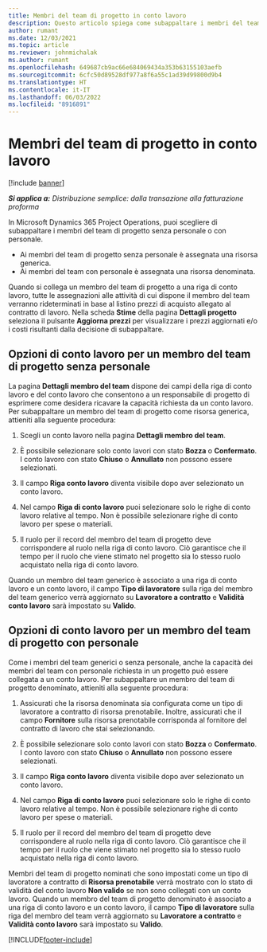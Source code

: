 ```yaml
---
title: Membri del team di progetto in conto lavoro
description: Questo articolo spiega come subappaltare i membri del team di progetto in Microsoft Dynamics 365 Project Operations.
author: rumant
ms.date: 12/03/2021
ms.topic: article
ms.reviewer: johnmichalak
ms.author: rumant
ms.openlocfilehash: 649687cb9ac66e684069434a353b63155103aefb
ms.sourcegitcommit: 6cfc50d89528df977a8f6a55c1ad39d99800d9b4
ms.translationtype: HT
ms.contentlocale: it-IT
ms.lasthandoff: 06/03/2022
ms.locfileid: "8916891"
---
```

# <a name="subcontracting-project-team-members"></a>Membri del team di progetto in conto lavoro

[!include [banner](../../includes/dataverse-preview.md)]

_**Si applica a:** Distribuzione semplice: dalla transazione alla fatturazione proforma_

In Microsoft Dynamics 365 Project Operations, puoi scegliere di subappaltare i membri del team di progetto senza personale o con personale.

- Ai membri del team di progetto senza personale è assegnata una risorsa generica.
- Ai membri del team con personale è assegnata una risorsa denominata.

Quando si collega un membro del team di progetto a una riga di conto lavoro, tutte le assegnazioni alle attività di cui dispone il membro del team verranno rideterminati in base al listino prezzi di acquisto allegato al contratto di lavoro.  Nella scheda **Stime** della pagina **Dettagli progetto** seleziona il pulsante **Aggiorna prezzi** per visualizzare i prezzi aggiornati e/o i costi risultanti dalla decisione di subappaltare. 

## <a name="subcontracting-an-unstaffed-project-team-member"></a>Opzioni di conto lavoro per un membro del team di progetto senza personale
La pagina **Dettagli membro del team** dispone dei campi della riga di conto lavoro e del conto lavoro che consentono a un responsabile di progetto di esprimere come desidera ricavare la capacità richiesta da un conto lavoro. Per subappaltare un membro del team di progetto come risorsa generica, attieniti alla seguente procedura:

1.  Scegli un conto lavoro nella pagina **Dettagli membro del team**.

2.  È possibile selezionare solo conto lavori con stato **Bozza** o **Confermato**. I conto lavoro con stato **Chiuso** o **Annullato** non possono essere selezionati. 

3.  Il campo **Riga conto lavoro** diventa visibile dopo aver selezionato un conto lavoro.

4.  Nel campo **Riga di conto lavoro** puoi selezionare solo le righe di conto lavoro relative al tempo. Non è possibile selezionare righe di conto lavoro per spese o materiali.

5.  Il ruolo per il record del membro del team di progetto deve corrispondere al ruolo nella riga di conto lavoro. Ciò garantisce che il tempo per il ruolo che viene stimato nel progetto sia lo stesso ruolo acquistato nella riga di conto lavoro. 

Quando un membro del team generico è associato a una riga di conto lavoro e un conto lavoro, il campo **Tipo di lavoratore** sulla riga del membro del team generico verrà aggiornato su **Lavoratore a contratto** e **Validità conto lavoro** sarà impostato su **Valido**.

## <a name="subcontracting-a-staffed-project-team-member"></a>Opzioni di conto lavoro per un membro del team di progetto con personale
Come i membri del team generici o senza personale, anche la capacità dei membri del team con personale richiesta in un progetto può essere collegata a un conto lavoro. Per subappaltare un membro del team di progetto denominato, attieniti alla seguente procedura:

1.  Assicurati che la risorsa denominata sia configurata come un tipo di lavoratore a contratto di risorsa prenotabile. Inoltre, assicurati che il campo **Fornitore** sulla risorsa prenotabile corrisponda al fornitore del contratto di lavoro che stai selezionando. 

2.  È possibile selezionare solo conto lavori con stato **Bozza** o **Confermato**. I conto lavoro con stato **Chiuso** o **Annullato** non possono essere selezionati. 

3.  Il campo **Riga conto lavoro** diventa visibile dopo aver selezionato un conto lavoro.

4.  Nel campo **Riga di conto lavoro** puoi selezionare solo le righe di conto lavoro relative al tempo. Non è possibile selezionare righe di conto lavoro per spese o materiali.

5.  Il ruolo per il record del membro del team di progetto deve corrispondere al ruolo nella riga di conto lavoro. Ciò garantisce che il tempo per il ruolo che viene stimato nel progetto sia lo stesso ruolo acquistato nella riga di conto lavoro. 

Membri del team di progetto nominati che sono impostati come un tipo di lavoratore a contratto di **Risorsa prenotabile** verrà mostrato con lo stato di validità del conto lavoro **Non valido** se non sono collegati con un conto lavoro. Quando un membro del team di progetto denominato è associato a una riga di conto lavoro e un conto lavoro, il campo **Tipo di lavoratore** sulla riga del membro del team verrà aggiornato su **Lavoratore a contratto** e **Validità conto lavoro** sarà impostato su **Valido**.

[!INCLUDE[footer-include](../../includes/footer-banner.md)]
